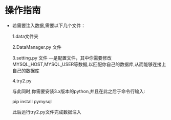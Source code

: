 # 操作指南

- 若需要注入数据,需要以下几个文件：

  1.data文件夹

  2.DataManager.py 文件

  3.setting.py 文件 —是配置文件，其中你需要修改MYSQL_HOST,MYSQL_USER等数据,以匹配你自己的数据库,从而能够连接上自己的数据库

  4.try2.py

  与此同时,你需要安装3.x版本的python,并且在此之后于命令行输入:

  pip install pymysql

  此后运行try2.py文件完成数据注入